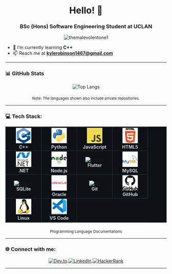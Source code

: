 <h1 align="center">Hello! 👋</h1>
<h3 align="center">BSc (Hons) Software Engineering Student at UCLAN</h3>

<p align="center">
  <img src="https://komarev.com/ghpvc/?username=themalevolentone1&label=Profile%20views&color=0e75b6&style=flat" alt="themalevolentone1" />
</p>

- 🌱 I’m currently learning **C++**
- 📫 Reach me at **[kylerobinson1467@gmail.com](mailto:kylerobinson1467@gmail.com)**

---

### 📊 GitHub Stats
<p align="center">
  <img src="https://profile-readme-stats-card-git-main-themalevolentone1s-projects.vercel.app/api/top-langs/?username=TheMalevolentOne1&theme=github_dark&layout=compact" alt="Top Langs" />
</p>

<p align="center">
  <sub>Note: The languages shown also include private repositories.</sub>
</p>

--- 

### 💻 Tech Stack:
<table style="background-color:#0d1117; color:#c9d1d9; border-collapse: collapse; border: 1px solid #30363d;">
  <tr>
    <td align="center" width="96" style="border: 1px solid #30363d;">
      <a href="https://isocpp.org/" target="_blank">
        <img src="https://raw.githubusercontent.com/devicons/devicon/master/icons/cplusplus/cplusplus-original.svg" width="48" height="48" alt="C++" />
      </a>
      <br><b>C++</b>
    </td>
    <td align="center" width="96" style="border: 1px solid #30363d;">
      <a href="https://www.python.org/doc/" target="_blank">
        <img src="https://raw.githubusercontent.com/devicons/devicon/master/icons/python/python-original.svg" width="48" height="48" alt="Python" />
      </a>
      <br><b>Python</b>
    </td>
    <td align="center" width="96" style="border: 1px solid #30363d;">
      <a href="https://developer.mozilla.org/en-US/docs/Web/JavaScript" target="_blank">
        <img src="https://raw.githubusercontent.com/devicons/devicon/master/icons/javascript/javascript-original.svg" width="48" height="48" alt="JavaScript" />
      </a>
      <br><b>JavaScript</b>
    </td>
    <td align="center" width="96" style="border: 1px solid #30363d;">
      <a href="https://developer.mozilla.org/en-US/docs/Web/HTML" target="_blank">
        <img src="https://raw.githubusercontent.com/devicons/devicon/master/icons/html5/html5-original-wordmark.svg" width="48" height="48" alt="HTML5" />
      </a>
      <br><b>HTML5</b>
    </td>
  </tr>
  <tr>
    <td align="center" width="96" style="border: 1px solid #30363d;">
      <a href="https://dotnet.microsoft.com/learn/dotnet/what-is-dotnet" target="_blank">
        <img src="https://raw.githubusercontent.com/devicons/devicon/master/icons/dot-net/dot-net-original-wordmark.svg" width="48" height="48" alt=".NET" />
      </a>
      <br><b>.NET</b>
    </td>
    <td align="center" width="96" style="border: 1px solid #30363d;">
      <a href="https://nodejs.org/en/docs/" target="_blank">
        <img src="https://raw.githubusercontent.com/devicons/devicon/master/icons/nodejs/nodejs-original-wordmark.svg" width="48" height="48" alt="Node.js" />
      </a>
      <br><b>Node.js</b>
    </td>
    <td align="center" width="96" style="border: 1px solid #30363d;">
      <a href="https://docs.flutter.dev/" target="_blank">
        <img src="https://www.vectorlogo.zone/logos/flutterio/flutterio-icon.svg" width="48" height="48" alt="Flutter" />
      </a>
      <br><b>Flutter</b>
    </td>
    <td align="center" width="96" style="border: 1px solid #30363d;">
      <a href="https://dev.mysql.com/doc/" target="_blank">
        <img src="https://raw.githubusercontent.com/devicons/devicon/master/icons/mysql/mysql-original-wordmark.svg" width="48" height="48" alt="MySQL" />
      </a>
      <br><b>MySQL</b>
    </td>
  </tr>
  <tr>
    <td align="center" width="96" style="border: 1px solid #30363d;">
      <a href="https://www.sqlite.org/docs.html" target="_blank">
        <img src="https://www.vectorlogo.zone/logos/sqlite/sqlite-icon.svg" width="48" height="48" alt="SQLite" />
      </a>
      <br><b>SQLite</b>
    </td>
    <td align="center" width="96" style="border: 1px solid #30363d;">
      <a href="https://docs.oracle.com/en/" target="_blank">
        <img src="https://raw.githubusercontent.com/devicons/devicon/master/icons/oracle/oracle-original.svg" width="48" height="48" alt="Oracle" />
      </a>
      <br><b>Oracle</b>
    </td>
    <td align="center" width="96" style="border: 1px solid #30363d;">
      <a href="https://git-scm.com/doc" target="_blank">
        <img src="https://www.vectorlogo.zone/logos/git-scm/git-scm-icon.svg" width="48" height="48" alt="Git" />
      </a>
      <br><b>Git</b>
    </td>
    <td align="center" width="96" style="border: 1px solid #30363d;">
      <a href="https://docs.github.com/en" target="_blank">
        <img src="https://raw.githubusercontent.com/devicons/devicon/master/icons/github/github-original-wordmark.svg" width="48" height="48" alt="GitHub" />
      </a>
      <br><b>GitHub</b>
    </td>
  </tr>
  <tr>
    <td align="center" width="96" style="border: 1px solid #30363d;">
      <a href="https://www.kernel.org/doc/html/latest/" target="_blank">
        <img src="https://raw.githubusercontent.com/devicons/devicon/master/icons/linux/linux-original.svg" width="48" height="48" alt="Linux" />
      </a>
      <br><b>Linux</b>
    </td>
    <td align="center" width="96" style="border: 1px solid #30363d;">
      <a href="https://code.visualstudio.com/docs" target="_blank">
        <img src="https://raw.githubusercontent.com/devicons/devicon/master/icons/vscode/vscode-original-wordmark.svg" width="48" height="48" alt="VS Code" />
      </a>
      <br><b>VS Code</b>
    </td>
  </tr>
</table>


<p align="center">
  <sub>Programming Language Documentations</sub>
</p>

---

### 🌐 Connect with me:
<p align="center">
  <a href="https://dev.to/the_malevolent_one" target="_blank">
    <img align="center" src="https://raw.githubusercontent.com/rahuldkjain/github-profile-readme-generator/master/src/images/icons/Social/devto.svg" alt="Dev.to" height="30" width="40" />
  </a>
  <a href="https://www.linkedin.com/in/kyle-robinson-4120a0326/" target="_blank">
    <img align="center" src="https://raw.githubusercontent.com/rahuldkjain/github-profile-readme-generator/master/src/images/icons/Social/linked-in-alt.svg" alt="LinkedIn" height="30" width="40" />
  </a>
  <a href="https://www.hackerrank.com/themalevolent1" target="_blank">
    <img align="center" src="https://raw.githubusercontent.com/rahuldkjain/github-profile-readme-generator/master/src/images/icons/Social/hackerrank.svg" alt="HackerRank" height="30" width="40" />
  </a>
</p>

---

